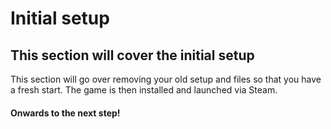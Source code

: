 # Initial setup

## This section will cover the initial setup

This section will go over removing your old setup and files so that you have a fresh start. The game is then installed and launched via Steam.

#### Onwards to the next step!
